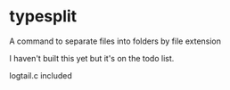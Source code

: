 # typesplit
A command to separate files into folders by file extension

I haven't built this yet but it's on the todo list.

logtail.c included 
